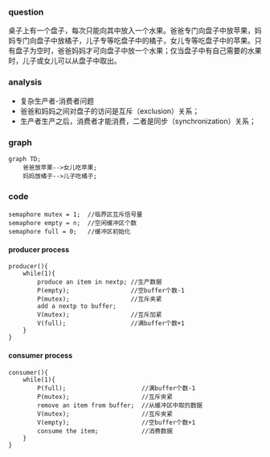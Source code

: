 ### question
桌子上有一个盘子，每次只能向其中放入一个水果。爸爸专门向盘子中放苹果，妈妈专门向盘子中放橘子，儿子专等吃盘子中的橘子，女儿专等吃盘子中的苹果。只有盘子为空时，爸爸妈妈才可向盘子中放一个水果；仅当盘子中有自己需要的水果时，儿子或女儿可以从盘子中取出。

### analysis
* 复杂生产者-消费者问题
* 爸爸和妈妈之间对盘子的访问是互斥（exclusion）关系；
* 生产者生产之后，消费者才能消费，二者是同步（synchronization）关系；

### graph
```mermaid
graph TD;
    爸爸放苹果-->女儿吃苹果;
    妈妈放橘子-->儿子吃橘子;
```

### code
```
semaphore mutex = 1;  //临界区互斥信号量
semaphore empty = n;  //空闲缓冲区个数
semaphore full = 0;   //缓冲区初始化
```

#### producer process

```
producer(){
    while(1){
        produce an item in nextp; //生产数据
        P(empty);                 //空buffer个数-1
        P(mutex);                 //互斥夹紧
        add a nextp to buffer;
        V(mutex);                 //互斥加紧
        V(full);                  //满buffer个数+1
    }
}
```

#### consumer process

```
consumer(){
    while(1){
        P(full);                     //满buffer个数-1
        P(mutex);                    //互斥夹紧
        remove an item from buffer;  //从缓冲区中取的数据
        V(mutex);                    //互斥夹紧
        V(empty);                    //空buffer个数+1
        consume the item;            //消费数据
    }
}